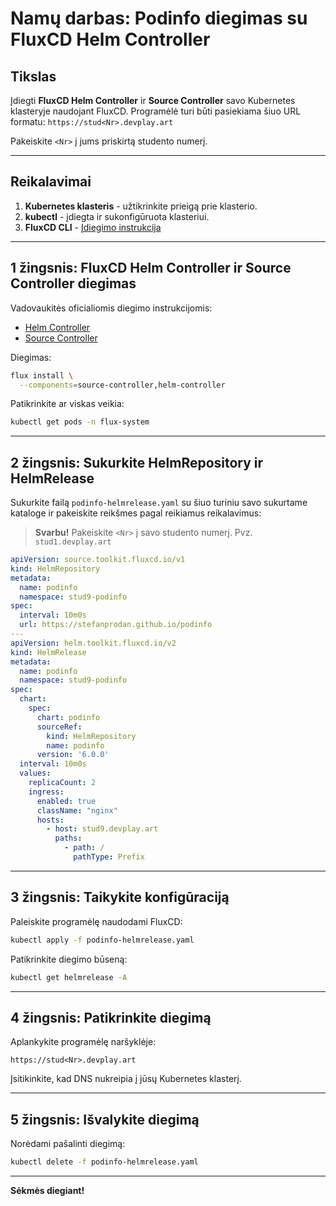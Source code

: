 # Namų darbas: Podinfo diegimas su FluxCD Helm Controller

## Tikslas

Įdiegti **FluxCD Helm Controller** ir **Source Controller** savo Kubernetes klasteryje naudojant FluxCD. Programėlė turi būti pasiekiama šiuo URL formatu: `https://stud<Nr>.devplay.art`

Pakeiskite `<Nr>` į jums priskirtą studento numerį.

---

## Reikalavimai

1. **Kubernetes klasteris** - užtikrinkite prieigą prie klasterio.
2. **kubectl** - įdiegta ir sukonfigūruota klasteriui.
3. **FluxCD CLI** - [Įdiegimo instrukcija](https://fluxcd.io/flux/get-started/#install-the-flux-cli)

---

## 1 žingsnis: FluxCD Helm Controller ir Source Controller diegimas

Vadovaukitės oficialiomis diegimo instrukcijomis:
- [Helm Controller](https://fluxcd.io/flux/components/helm/helmreleases/#helm-controller)
- [Source Controller](https://fluxcd.io/flux/components/source/)

Diegimas:
```bash
flux install \
  --components=source-controller,helm-controller
```

Patikrinkite ar viskas veikia:

```bash
kubectl get pods -n flux-system
```

---

## 2 žingsnis: Sukurkite HelmRepository ir HelmRelease

Sukurkite failą `podinfo-helmrelease.yaml` su šiuo turiniu savo sukurtame kataloge ir pakeiskite reikšmes pagal reikiamus reikalavimus:

>**Svarbu!** Pakeiskite `<Nr>` į savo studento numerį. Pvz. `stud1.devplay.art`

```yaml
apiVersion: source.toolkit.fluxcd.io/v1
kind: HelmRepository
metadata:
  name: podinfo
  namespace: stud9-podinfo
spec:
  interval: 10m0s
  url: https://stefanprodan.github.io/podinfo
---
apiVersion: helm.toolkit.fluxcd.io/v2
kind: HelmRelease
metadata:
  name: podinfo
  namespace: stud9-podinfo
spec:
  chart:
    spec:
      chart: podinfo
      sourceRef:
        kind: HelmRepository
        name: podinfo
      version: '6.0.0'
  interval: 10m0s
  values:
    replicaCount: 2
    ingress:
      enabled: true
      className: "nginx"
      hosts:
        - host: stud9.devplay.art
          paths:
            - path: /
              pathType: Prefix

```

---

## 3 žingsnis: Taikykite konfigūraciją

Paleiskite programėlę naudodami FluxCD:
```bash
kubectl apply -f podinfo-helmrelease.yaml
```

Patikrinkite diegimo būseną:
```bash
kubectl get helmrelease -A
```

---

## 4 žingsnis: Patikrinkite diegimą

Aplankykite programėlę naršyklėje:
```
https://stud<Nr>.devplay.art
```
Įsitikinkite, kad DNS nukreipia į jūsų Kubernetes klasterį.

---

## 5 žingsnis: Išvalykite diegimą

Norėdami pašalinti diegimą:
```bash
kubectl delete -f podinfo-helmrelease.yaml
```

---

**Sėkmės diegiant!**

